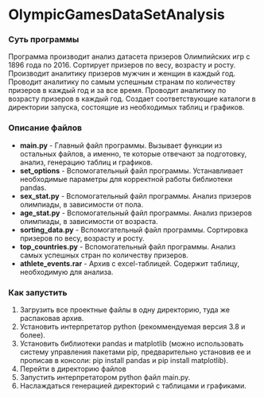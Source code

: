 # OlympicGamesDataSetAnalysis

### Суть программы
Программа производит анализ датасета призеров Олимпийских игр с 1896 года по 2016. Сортирует призеров по весу, возрасту и росту. Производит аналитику призеров мужчин и женщин в каждый год. Проводит аналитику по самым успешным странам по количеству призеров в каждый год и за все время. Проводит аналитику по возрасту призеров в каждый год. Создает соответствующие каталоги в директории запуска, состоящие из необходимых таблиц и графиков.

### Описание файлов
* **main.py** - Главный файл программы. 
Вызывает функции из остальных файлов, а именно, те которые отвечают за подготовку, анализ, генерацию таблиц и графиков.
* **set_options** - Вспомогательный файл программы.
Устанавливает необходимые параметры для корректной работы библиотеки pandas.
* **sex_stat.py** - Вспомогательный файл программы.
Анализ призеров олимпиады, в зависимости от пола.
* **age_stat.py** - Вспомогательный файл программы.
Анализ призеров олимпиады, в зависимости от возраста.
* **sorting_data.py** - Вспомогательный файл программы.
Сортировка призеров по весу, возрасту и росту.
* **top_countries.py** - Вспомогательный файл программы.
Анализ самых успешных стран по количеству призеров.
* **athlete_events.rar** - Архив с excel-таблицей.
Содержит таблицу, необходимую для анализа.

### Как запустить
1. Загрузить все проектные файлы в одну директорию, туда же распаковав архив.
2. Установить интерпретатор python (рекоммендуемая версия 3.8 и более).
3. Установить библиотеки pandas и matplotlib (можно использовать систему управления пакетами pip, предварительно установив ее и прописав в консоли: pip install pandas и pip install matplotlib).
4. Перейти в директорию файлов
5. Запустить интерпретатором python файл main.py.
6. Наслаждаться генерацией директорий с таблицами и графиками.
